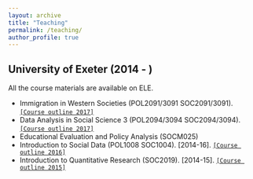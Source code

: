 ```yaml
---
layout: archive
title: "Teaching"
permalink: /teaching/
author_profile: true
---
```


<!-- {% include base_path %}

{% for post in site.teaching reversed %}
  {% include archive-single.html %}
{% endfor %} -->

## University of Exeter (2014 - )

All the course materials are available on ELE.

* Immigration in Western Societies (POL2091/3091 SOC2091/3091). [`[Course outline 2017]`](../filesteaching/soc2091outline.pdf)
* Data Analysis in Social Science 3 (POL2094/3094 SOC2094/3094). [`[Course outline 2017]`](../filesteaching/soc2094outline.pdf)
* Educational Evaluation and Policy Analysis (SOCM025)
* Introduction to Social Data (POL1008 SOC1004). \[2014-16\]. [`[Course outline 2016]`](../filesteaching/soc1004outline.pdf)
* Introduction to Quantitative Research (SOC2019). \[2014-15\]. [`[Course outline 2015]`](../filesteaching/soc2019outline.pdf)